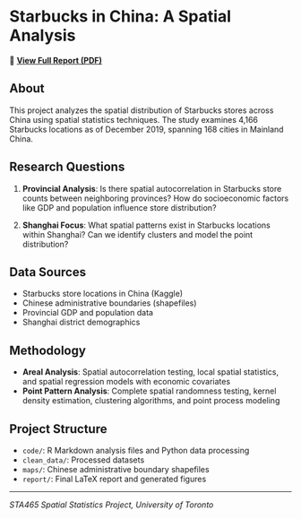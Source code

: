 # Starbucks in China: A Spatial Analysis

📄 **[View Full Report (PDF)](report/report.pdf)**

## About

This project analyzes the spatial distribution of Starbucks stores across China using spatial statistics techniques. The study examines 4,166 Starbucks locations as of December 2019, spanning 168 cities in Mainland China.

## Research Questions

1. **Provincial Analysis**: Is there spatial autocorrelation in Starbucks store counts between neighboring provinces? How do socioeconomic factors like GDP and population influence store distribution?

2. **Shanghai Focus**: What spatial patterns exist in Starbucks locations within Shanghai? Can we identify clusters and model the point distribution?

## Data Sources

- Starbucks store locations in China (Kaggle)
- Chinese administrative boundaries (shapefiles)
- Provincial GDP and population data
- Shanghai district demographics

## Methodology

- **Areal Analysis**: Spatial autocorrelation testing, local spatial statistics, and spatial regression models with economic covariates
- **Point Pattern Analysis**: Complete spatial randomness testing, kernel density estimation, clustering algorithms, and point process modeling

## Project Structure

- `code/`: R Markdown analysis files and Python data processing
- `clean_data/`: Processed datasets
- `maps/`: Chinese administrative boundary shapefiles
- `report/`: Final LaTeX report and generated figures

---

*STA465 Spatial Statistics Project, University of Toronto*